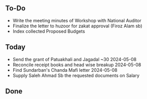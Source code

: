 ## To-Do
- Write the meeting minutes of Workshop with National Auditor  
- Finalize the letter to huzoor for zakat approval (Firoz Alam sb)  
- Index collected Proposed Budgets  

## Today
- Send the grant of Patuakhali and Jagadal ~30 2024-05-08  
- Reconcile receipt books and head wise breakup 2024-05-08  
- Find Sundarban's Chanda Mafi letter 2024-05-08  
- Supply Saleh Ahmad Sb the requested documents on Salary  

## Done